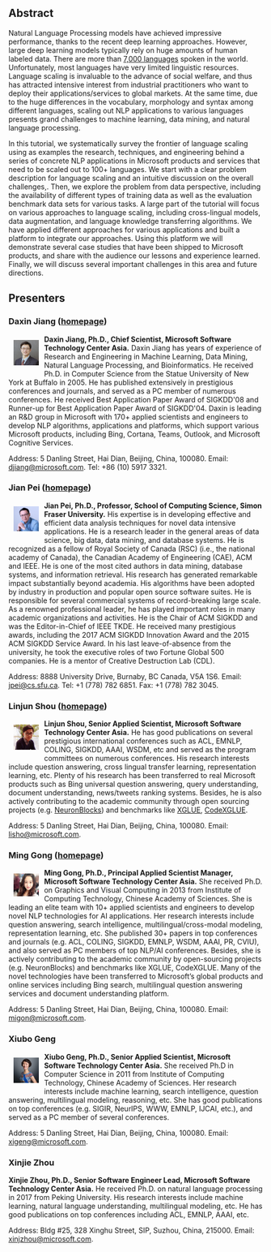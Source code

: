 <script type="text/javascript" src="https://cdnjs.cloudflare.com/ajax/libs/mathjax/2.7.3/MathJax.js?config=TeX-AMS-MML_HTMLorMML">
    MathJax.Hub.Config({
        extensions: ["tex2jax.js"],
        jax: ["input/TeX", "output/HTML-CSS"],
        tex2jax: {
            inlineMath: [ ['$','$'], ["\\(","\\)"] ],
            displayMath: [ ['$$','$$'], ["\\[","\\]"] ],
        },
        "HTML-CSS": { availableFonts: ["TeX"] }
    });
</script>

## Abstract

Natural Language Processing models have achieved impressive performance, thanks to the recent deep learning approaches. However, large deep learning models typically rely on huge amounts of human labeled data. There are more than [7,000 languages](https://www.ethnologue.com/) spoken in the world. Unfortunately, most languages have very limited linguistic resources. Language scaling is invaluable to the advance of social welfare, and thus has attracted intensive interest from industrial practitioners who want to deploy their applications/services to global markets. At the same time, due to the huge differences in the vocabulary, morphology and syntax among different languages, scaling out NLP applications to various languages presents grand challenges to machine learning, data mining, and natural language processing.


In this tutorial, we systematically survey the frontier of language scaling using as examples the research, techniques, and engineering behind a series of concrete NLP applications in Microsoft products and services that need to be scaled out to 100+ languages. We start with a clear problem description for language scaling and an intuitive discussion on the overall challenges,. Then, we explore the problem from data perspective, including the availability of different types of training data as well as the evaluation benchmark data sets for various tasks. A large part of the tutorial will focus on various approaches to language scaling, including cross-lingual models, data augmentation, and language knowledge transferring algorithms. We have applied different approaches for various applications and built a platform to integrate our approaches. Using this platform we will demonstrate several case studies that have been shipped to Microsoft products, and share with the audience our lessons and experience learned. Finally, we will discuss several important challenges in this area and future directions.

## Presenters

### Daxin Jiang ([homepage](https://www.microsoft.com/en-us/research/people/djiang/))

<img src="./figures/daxin.jpg" align="left" width="10%" hspace="10" vspace="10">**Daxin Jiang, Ph.D., Chief Scientist, Microsoft Software Technology Center Asia.** Daxin Jiang has years of experience of Research and Engineering in Machine Learning, Data Mining, Natural Language Processing, and Bioinformatics. He received Ph.D. in Computer Science from the Statue University of New York at Buffalo in 2005. He has published extensively in prestigious conferences and journals, and served as a PC member of numerous conferences. He received Best Application Paper Award of SIGKDD'08 and Runner-up for Best Application Paper Award of SIGKDD'04. Daxin is leading an R\&D group in Microsoft with 170+ applied scientists and engineers to develop NLP algorithms, applications and platforms, which support various Microsoft products, including Bing, Cortana, Teams, Outlook, and Microsoft Cognitive Services.

Address: 5 Danling Street, Hai Dian, Beijing, China, 100080.  Email: djiang@microsoft.com. Tel: +86 (10) 5917 3321.

### Jian Pei ([homepage](https://www.cs.sfu.ca/~jpei/))

<img src="./figures/jianpei.jpg" align="left" width="10%" hspace="10" vspace="10">**Jian Pei, Ph.D., Professor, School of Computing Science, Simon Fraser University.** His expertise is in developing effective and efficient data analysis techniques for novel data intensive applications. He is a research leader in the general areas of data science, big data, data mining, and database systems. He is recognized as a fellow of Royal Society of Canada (RSC) (i.e., the national academy of Canada), the Canadian Academy of Engineering (CAE), ACM and IEEE. He is one of the most cited authors in data mining, database systems, and information retrieval. His research has generated remarkable impact substantially beyond academia. His algorithms have been adopted by industry in production and popular open source software suites. He is responsible for several commercial systems of record-breaking large scale. As a renowned professional leader, he has played important roles in many academic organizations and activities. He is the Chair of ACM SIGKDD and was the Editor-in-Chief of IEEE TKDE. He received many prestigious awards, including the 2017 ACM SIGKDD Innovation Award and the 2015 ACM SIGKDD Service Award. In his last leave-of-absence from the university, he took the executive roles of two Fortune Global 500 companies. He is a mentor of Creative Destruction Lab (CDL).

Address: 8888 University Drive, Burnaby, BC Canada, V5A 1S6. Email: jpei@cs.sfu.ca. Tel: +1 (778) 782 6851. Fax: +1 (778) 782 3045.

### Linjun Shou ([homepage](https://www.microsoft.com/en-us/research/people/lisho/))

<img src="./figures/lisho-me.jpg" align="left" width="10%" hspace="10" vspace="10"> **Linjun Shou, Senior Applied Scientist, Microsoft Software Technology Center Asia.** He has good publications on several prestigious international conferences such as ACL, EMNLP, COLING, SIGKDD, AAAI, WSDM, etc and served as the program committees on numerous conferences. His research interests include question answering, cross lingual transfer learning, representation learning, etc. Plenty of his research has been transferred to real Microsoft products such as Bing universal question answering, query understanding, document understanding, news/tweets ranking systems. Besides, he is also actively contributing to the academic community through open sourcing projects (e.g. [NeuronBlocks](https://github.com/microsoft/NeuronBlocks))  and benchmarks like [XGLUE](https://github.com/microsoft/XGLUE), [CodeXGLUE](https://github.com/microsoft/CodeXGLUE). 

Address: 5 Danling Street, Hai Dian, Beijing, China, 100080.  Email: lisho@microsoft.com. 

### Ming Gong ([homepage](https://www.microsoft.com/en-us/research/people/migon/))

<img src="./figures/Ming-Photoes.jpg" align="left" width="10%" hspace="10" vspace="10"> **Ming Gong, Ph.D., Principal Applied Scientist Manager, Microsoft Software Technology Center Asia.** She received Ph.D. on Graphics and Visual Computing in 2013 from Institute of Computing Technology, Chinese Academy of Sciences. She is leading an elite team with 10+ applied scientists and engineers to develop novel NLP technologies for AI applications. Her research interests include question answering, search intelligence, multilingual/cross-modal modeling, representation learning, etc. She published 30+ papers in top conferences and journals (e.g. ACL, COLING, SIGKDD, EMNLP, WSDM, AAAI, PR, CVIU), and also served as PC members of top NLP/AI conferences. Besides, she is actively contributing to the academic community by open-sourcing projects (e.g. NeuronBlocks)  and benchmarks like XGLUE,  CodeXGLUE. Many of the novel technologies have been transferred to Microsoft’s global products and online services including Bing search, multilingual question answering services and document understanding platform. 

Address: 5 Danling Street, Hai Dian, Beijing, China, 100080.  Email: migon@microsoft.com.

### Xiubo Geng

<img src="./figures/xiubo-photo.png" align="left" width="10%" hspace="10" vspace="10"> **Xiubo Geng, Ph.D., Senior Applied Scientist, Microsoft Software Technology Center Asia.** She received Ph.D in Computer Science in 2011 from Institute of Computing Technology, Chinese Academy of Sciences. Her research interests include machine learning, search intelligence, question answering, multilingual modeling, reasoning, etc. She has good publications on top conferences (e.g. SIGIR, NeurIPS, WWW, EMNLP, IJCAI, etc.), and served as a PC member of several conferences.

Address: 5 Danling Street, Hai Dian, Beijing, China, 100080.  Email: xigeng@microsoft.com.

### Xinjie Zhou
**Xinjie Zhou, Ph.D., Senior Software Engineer Lead, Microsoft Software Technology Center Asia.** He received Ph.D. on natural language processing in 2017 from Peking University. His research interests include machine learning, natural language understanding, multilingual modeling, etc. He has good publications on top conferences including ACL, EMNLP, AAAI, etc.

Address: Bldg \#25, 328 Xinghu Street, SIP, Suzhou, China, 215000.  Email: xinjzhou@microsoft.com.


